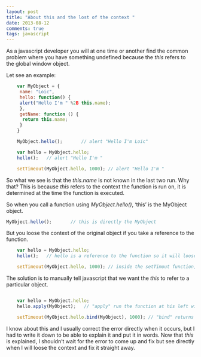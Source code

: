 ```yaml
---
layout: post
title: "About this and the lost of the context "
date: 2013-08-12
comments: true
tags: javascript
---
```





As a javascript developer you will at one time or another find the common problem where you have something undefined because the _this_ refers to the global window object.

<!-- more -->

Let see an example:


``` javascript
    var MyObject = {
     name: "Loic",
     hello: function() {
     alert("Hello I'm " %2B this.name);
     },
     getName: function () {
      return this.name;
     }
    }

    MyObject.hello();       // alert "Hello I'm Loic"

    var hello = MyObject.hello;
    hello();   // alert "Hello I'm "

    setTimeout(MyObject.hello, 1000); // alert "Hello I'm "
```

So what we see is that the _this.name_ is not known in the last two run. Why that?
This is because _this_ refers to the context the function is run on, it is determined at the time the function is executed.

So when you call a function using _MyObject.hello()_, ‘this’ is the MyObject object.

``` javascript
MyObject.hello();       // this is directly the MyObject

```

But you loose the context of the original object if you take a reference to the function.


``` javascript
    var hello = MyObject.hello;
    hello();   // hello is a reference to the function so it will loose the original context

    setTimeout(MyObject.hello, 1000); // inside the setTimout function, the function is a reference variable too

```

The solution is to manually tell javascript that we want the _this_ to refer to a particular object.


``` javascript

    var hello = MyObject.hello;
    hello.apply(MyObject);   // "apply" run the function at his left with the this referring to his first argument.

    setTimeout(MyObject.hello.bind(MyObject), 1000); // "bind" returns the function but during execution, it will apply the context of the object passed in his first parameter.

```



I know about this and I usually correct the error directly when it occurs, but I had to write it down to be able to explain it and put it in words. Now that _this_ is explained, I shouldn’t wait for the error to come up and fix but see directly when I will loose the context and fix it straight away.


